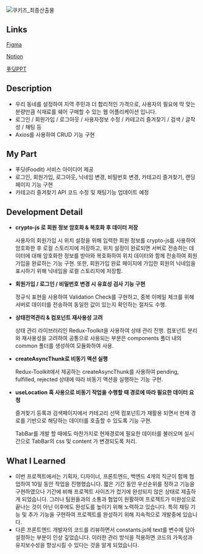 
![쿠키즈_최종산출물](https://github.com/doradora523/-Foodit/assets/94670754/706d8311-b903-4765-a169-67f33b40a375)

## Links
[Figma](https://www.figma.com/file/qDaPGBD7i6fvmwNMzNzAhj/%ED%8F%AC%ED%85%90%EB%8D%B0%EC%9D%B4?type=design&node-id=0-1&mode=design&t=V4JUb95BDgFiVHHp-0)

[Notion](https://free-ceder-650.notion.site/e7a1260d23c84741899e1f8200b863fa)

[푸딧PPT](https://github.com/doradora523/-Foodit/files/11971926/_.pdf)


## Description

- 우리 동네를 설정하여 지역 주민과 더 합리적인 가격으로, 사용자의 필요에 딱 맞는 분량만큼 식재료를 쉐어 구매할 수 있는 웹 어플리케이션 입니다.
- 로그인 / 회원가입 / 로그아웃 / 사용자정보 수정 / 카테고리 즐겨찾기 / 검색 / 글작성 / 채팅 등
- Axios를 사용하여 CRUD 기능 구현

## My Part

- 푸딧(Foodit) 서비스 아이디어 제공
- 로그인, 회원가입, 로그아웃, 닉네임 변경, 비밀번호 변경, 카테고리 즐겨찾기, 랜딩 페이지 기능 구현
- 카테고리 즐겨찾기 API 코드 수정 및 채팅기능 업데이트 예정

## **Development Detail**

- **crypto-js 로 회원 정보 암호화 & 복호화 후 데이터 저장**
    
    사용자의 회원가입 시 위치 설정을 위해 입력한 회원 정보를 crypto-js를 사용하여 암호화한 후 로컬 스토리지에 저장하고, 위치 설정이 완료되면 서버로 전송하는 데이터에 대해 암호화한 정보를 받아와 복호화하여 위치 데이터와 함께 전송하여 회원가입을 완료하는 기능 구현. 또한, 회원가입 완료 페이지에 가입한 회원의 닉네임을 표시하기 위해 닉네임을 로컬 스토리지에 저장함.
    

- **회원가입 / 로그인 / 비밀번호 변경 시 유효성 검사 기능 구현**
    
    정규식 표현을 사용하여 Validation Check를 구현하고, 중복 이메일 체크를 위해 서버로 데이터를 전송하여 동일한 값이 있는지 확인하는 절차도 수행.
    

- **상태전역관리 & 컴포넌트 재사용성 고려**
    
    상태 관리 라이브러리인 Redux-Toolkit을 사용하여 상태 관리 진행. 컴포넌트 분리와 재사용성을 고려하여 공통으로 사용되는 부분은 components 폴더 내의 common 폴더를 생성하여 모듈화하여 사용.
    

- **createAsyncThunk로 비동기 액션 실행**
    
    Redux-Toolkit에서 제공하는 createAsyncThunk를 사용하여 pending, fulfilled, rejected 상태에 따라 비동기 액션을 실행하는 기능 구현.
    

- **useLocation 훅 사용으로 비동기 작업을 수행할 때 경로에 따라 필요한 데이터 요청**
    
    즐겨찾기 등록과 검색페이지에서 카테고리 선택 컴포넌트가 재활용 되면서 현재 경로를 기반으로 해당하는 데이터를 호출할 수 있도록 기능 구현. 
    
    TabBar를 개발 할 때에도 마찬가지로 현재경로에 필요한 데이터를 불러오며 실시간으로 TabBar의 css 및 content 가 변경되도록 처리.
    

## What I Learned

- 이번 프로젝트에서는 기획자, 디자이너, 프론트엔드, 백엔드 4개의 직군이 함께 협업하여 10일 동안 작업을 진행했습니다. 짧은 기간 동안 우선순위를 정하고 기능을 구현하였으나 기간에 비해 프로젝트 사이즈가 컸기에 완성되지 않은 상태로 제출하게 되었습니다. 그러나 팀원들과의 소통과 협업이 원활하여 프로젝트가 미완성으로 끝나는 것이 아닌 이후에도 완성도를 높이기 위해 노력하고 있습니다. 특히 채팅 기능 및 추가 기능을 구현하여 프로젝트를 완성하기 위해 지속적으로 개발중에 있습니다.
- 다른 프론트엔드 개발자의 코드를 리뷰하면서 constants.js에 text를 변수에 담아 설정하는 부분이 인상 깊었습니다. 이러한 관리 방식을 적용하면 코드의 가독성과 유지보수성을 향상시킬 수 있다는 것을 알게 되었습니다.
